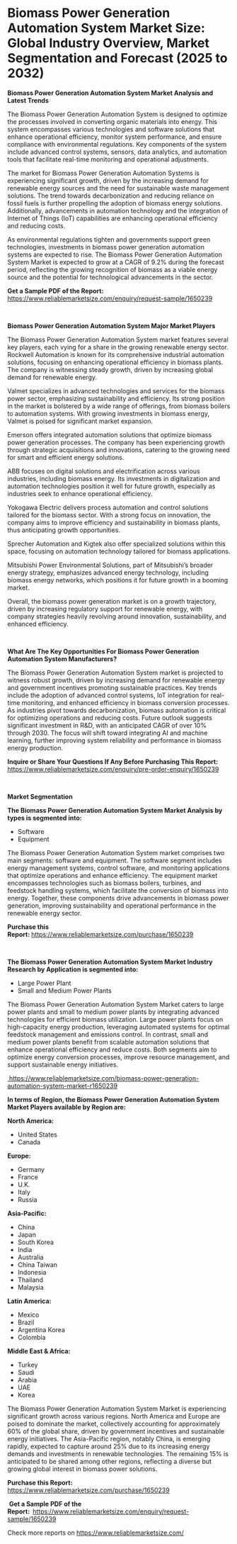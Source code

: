 <p><h1>Biomass Power Generation Automation System Market Size: Global Industry Overview, Market Segmentation and Forecast (2025 to 2032)</h1></p><p><strong>Biomass Power Generation Automation System Market Analysis and Latest Trends</strong></p>
<p><p>The Biomass Power Generation Automation System is designed to optimize the processes involved in converting organic materials into energy. This system encompasses various technologies and software solutions that enhance operational efficiency, monitor system performance, and ensure compliance with environmental regulations. Key components of the system include advanced control systems, sensors, data analytics, and automation tools that facilitate real-time monitoring and operational adjustments.</p><p>The market for Biomass Power Generation Automation Systems is experiencing significant growth, driven by the increasing demand for renewable energy sources and the need for sustainable waste management solutions. The trend towards decarbonization and reducing reliance on fossil fuels is further propelling the adoption of biomass energy solutions. Additionally, advancements in automation technology and the integration of Internet of Things (IoT) capabilities are enhancing operational efficiency and reducing costs.</p><p>As environmental regulations tighten and governments support green technologies, investments in biomass power generation automation systems are expected to rise. The Biomass Power Generation Automation System Market is expected to grow at a CAGR of 9.2% during the forecast period, reflecting the growing recognition of biomass as a viable energy source and the potential for technological advancements in the sector.</p></p>
<p><strong>Get a Sample PDF of the Report:&nbsp;</strong> <a href="https://www.reliablemarketsize.com/enquiry/request-sample/1650239?utm_campaign=3298&utm_medium=2&utm_source=Github&utm_content=ia&utm_term=23032025&utm_id=biomass-power-generation-automation-system">https://www.reliablemarketsize.com/enquiry/request-sample/1650239</a></p>
<p>&nbsp;</p>
<p><strong>Biomass Power Generation Automation System Major Market Players</strong></p>
<p><p>The Biomass Power Generation Automation System market features several key players, each vying for a share in the growing renewable energy sector. Rockwell Automation is known for its comprehensive industrial automation solutions, focusing on enhancing operational efficiency in biomass plants. The company is witnessing steady growth, driven by increasing global demand for renewable energy.</p><p>Valmet specializes in advanced technologies and services for the biomass power sector, emphasizing sustainability and efficiency. Its strong position in the market is bolstered by a wide range of offerings, from biomass boilers to automation systems. With growing investments in biomass energy, Valmet is poised for significant market expansion.</p><p>Emerson offers integrated automation solutions that optimize biomass power generation processes. The company has been experiencing growth through strategic acquisitions and innovations, catering to the growing need for smart and efficient energy solutions.</p><p>ABB focuses on digital solutions and electrification across various industries, including biomass energy. Its investments in digitalization and automation technologies position it well for future growth, especially as industries seek to enhance operational efficiency.</p><p>Yokogawa Electric delivers process automation and control solutions tailored for the biomass sector. With a strong focus on innovation, the company aims to improve efficiency and sustainability in biomass plants, thus anticipating growth opportunities.</p><p>Sprecher Automation and Kigtek also offer specialized solutions within this space, focusing on automation technology tailored for biomass applications.</p><p>Mitsubishi Power Environmental Solutions, part of Mitsubishi’s broader energy strategy, emphasizes advanced energy technology, including biomass energy networks, which positions it for future growth in a booming market.</p><p>Overall, the biomass power generation market is on a growth trajectory, driven by increasing regulatory support for renewable energy, with company strategies heavily revolving around innovation, sustainability, and enhanced efficiency.</p></p>
<p>&nbsp;</p>
<p><strong>What Are The Key Opportunities For Biomass Power Generation Automation System Manufacturers?</strong></p>
<p><p>The Biomass Power Generation Automation System market is projected to witness robust growth, driven by increasing demand for renewable energy and government incentives promoting sustainable practices. Key trends include the adoption of advanced control systems, IoT integration for real-time monitoring, and enhanced efficiency in biomass conversion processes. As industries pivot towards decarbonization, biomass automation is critical for optimizing operations and reducing costs. Future outlook suggests significant investment in R&D, with an anticipated CAGR of over 10% through 2030. The focus will shift toward integrating AI and machine learning, further improving system reliability and performance in biomass energy production.</p></p>
<p><strong>Inquire or Share Your Questions If Any Before Purchasing This Report:</strong> <a href="https://www.reliablemarketsize.com/enquiry/pre-order-enquiry/1650239?utm_campaign=3298&utm_medium=2&utm_source=Github&utm_content=ia&utm_term=23032025&utm_id=biomass-power-generation-automation-system">https://www.reliablemarketsize.com/enquiry/pre-order-enquiry/1650239</a></p>
<p>&nbsp;</p>
<p><strong>Market Segmentation</strong></p>
<p><strong>The Biomass Power Generation Automation System Market Analysis by types is segmented into:</strong></p>
<p><ul><li>Software</li><li>Equipment</li></ul></p>
<p><p>The Biomass Power Generation Automation System market comprises two main segments: software and equipment. The software segment includes energy management systems, control software, and monitoring applications that optimize operations and enhance efficiency. The equipment market encompasses technologies such as biomass boilers, turbines, and feedstock handling systems, which facilitate the conversion of biomass into energy. Together, these components drive advancements in biomass power generation, improving sustainability and operational performance in the renewable energy sector.</p></p>
<p><strong>Purchase this Report:&nbsp;</strong><a href="https://www.reliablemarketsize.com/purchase/1650239?utm_campaign=3298&utm_medium=2&utm_source=Github&utm_content=ia&utm_term=23032025&utm_id=biomass-power-generation-automation-system">https://www.reliablemarketsize.com/purchase/1650239</a></p>
<p>&nbsp;</p>
<p><strong>The Biomass Power Generation Automation System Market Industry Research by Application is segmented into:</strong></p>
<p><ul><li>Large Power Plant</li><li>Small and Medium Power Plants</li></ul></p>
<p><p>The Biomass Power Generation Automation System Market caters to large power plants and small to medium power plants by integrating advanced technologies for efficient biomass utilization. Large power plants focus on high-capacity energy production, leveraging automated systems for optimal feedstock management and emissions control. In contrast, small and medium power plants benefit from scalable automation solutions that enhance operational efficiency and reduce costs. Both segments aim to optimize energy conversion processes, improve resource management, and support sustainable energy initiatives.</p></p>
<p><a href="https://www.reliablemarketsize.com/biomass-power-generation-automation-system-market-r1650239?utm_campaign=3298&utm_medium=2&utm_source=Github&utm_content=ia&utm_term=23032025&utm_id=biomass-power-generation-automation-system">&nbsp;https://www.reliablemarketsize.com/biomass-power-generation-automation-system-market-r1650239</a></p>
<p><strong>In terms of Region, the Biomass Power Generation Automation System Market Players available by Region are:</strong></p>
<p>
    <p> <strong> North America: </strong>
        <ul>
            <li>United States</li>
            <li>Canada</li>
        </ul>
        </p> 
    <p> <strong> Europe: </strong>
        <ul>
            <li>Germany</li>
            <li>France</li>
            <li>U.K.</li>
            <li>Italy</li>
            <li>Russia</li>
        </ul>
        </p> 
    <p> <strong> Asia-Pacific: </strong>
        <ul>
            <li>China</li>
            <li>Japan</li>
            <li>South Korea</li>
            <li>India</li>
            <li>Australia</li>
            <li>China Taiwan</li>
            <li>Indonesia</li>
            <li>Thailand</li>
            <li>Malaysia</li>
        </ul>
        </p> 
    <p> <strong> Latin America: </strong>
        <ul>
            <li>Mexico</li>
            <li>Brazil</li>
            <li>Argentina Korea</li>
            <li>Colombia</li>
        </ul>
        </p> 
    <p> <strong> Middle East & Africa: </strong>
        <ul>
            <li>Turkey</li>
            <li>Saudi</li>
            <li>Arabia</li>
            <li>UAE</li>
            <li>Korea</li>
        </ul>
    </p>
    </p>
<p><p>The Biomass Power Generation Automation System Market is experiencing significant growth across various regions. North America and Europe are poised to dominate the market, collectively accounting for approximately 60% of the global share, driven by government incentives and sustainable energy initiatives. The Asia-Pacific region, notably China, is emerging rapidly, expected to capture around 25% due to its increasing energy demands and investments in renewable technologies. The remaining 15% is anticipated to be shared among other regions, reflecting a diverse but growing global interest in biomass power solutions.</p></p>
<p><strong>Purchase this Report: </strong><a href="https://www.reliablemarketsize.com/purchase/1650239?utm_campaign=3298&utm_medium=2&utm_source=Github&utm_content=ia&utm_term=23032025&utm_id=biomass-power-generation-automation-system">https://www.reliablemarketsize.com/purchase/1650239</a></p>
<p>&nbsp;<strong>Get a Sample PDF of the Report:&nbsp;&nbsp;</strong><a href="https://www.reliablemarketsize.com/enquiry/request-sample/1650239?utm_campaign=3298&utm_medium=2&utm_source=Github&utm_content=ia&utm_term=23032025&utm_id=biomass-power-generation-automation-system">https://www.reliablemarketsize.com/enquiry/request-sample/1650239</a></p>
<p><strong></strong></p>
<p>Check more reports on <a href="https://www.reliablemarketsize.com/?utm_campaign=3298&utm_medium=2&utm_source=Github&utm_content=ia&utm_term=23032025&utm_id=biomass-power-generation-automation-system">https://www.reliablemarketsize.com/</a></p>